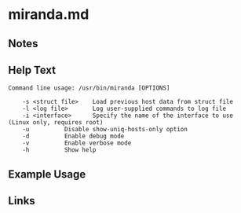 # miranda.md

Notes
-------

Help Text
-------
```
Command line usage: /usr/bin/miranda [OPTIONS]
	
	-s <struct file>	Load previous host data from struct file
	-l <log file>		Log user-supplied commands to log file
	-i <interface>		Specify the name of the interface to use (Linux only, requires root)
	-u			Disable show-uniq-hosts-only option
	-d			Enable debug mode
	-v			Enable verbose mode
	-h 			Show help
```

Example Usage
-------

Links
-------

